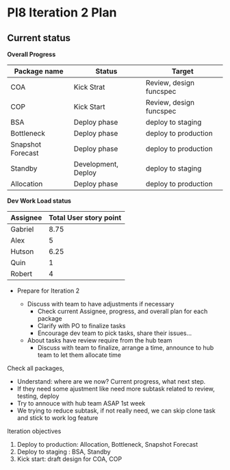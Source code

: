# PI8 Iteration 2 Plan

## Current status

**Overall Progress**

| Package name      | Status              | Target                                                          |
| ----------------- | ------------------- | ----------------------------------------------------------------------------------- |
| COA               | Kick Strat          | Review, design funcspec |
| COP               | Kick Start          | Review, design funcspec  |
| BSA               | Deploy phase        | deploy to staging                                             |
| Bottleneck        | Deploy phase        | deploy to production        |
| Snapshot Forecast | Deploy phase        | deploy to production |
| Standby           | Development, Deploy | deploy to staging        |
| Allocation        | Deploy phase        | deploy to production |

**Dev Work Load status**

| Assignee | Total User story point |
| -------- | ---------------------- |
| Gabriel  | 8.75                   |
| Alex     | 5                      |
| Hutson   | 6.25                   |
| Quin     | 1                      |
| Robert   | 4                      |

- Prepare for Iteration 2

  - Discuss with team to have adjustments if necessary
    - Check current Assignee, progress, and overall plan for each package
    - Clarify with PO to finalize tasks
    - Encourage dev team to pick tasks, share their issues...
  - About tasks have review require from the hub team
    - Discuss with team to finalize, arrange a time, announce to hub team to let them allocate time

Check all packages,

- Understand: where are we now? Current progress, what next step.
- If they need some ajustment like need more subtask related to review, testing, deploy
- Try to annouce with hub team ASAP 1st week
- We trying to reduce subtask, if not really need, we can skip clone task and stick to work log feature

Iteration objectives
1. Deploy to production: Allocation, Bottleneck, Snapshot Forecast
2. Deploy to staging : BSA, Standby
3. Kick start: draft design for COA, COP
